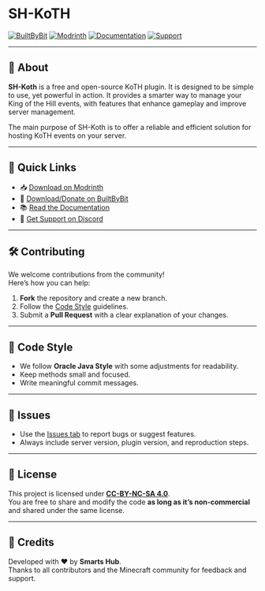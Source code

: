 # SH-KoTH

[![BuiltByBit](https://img.shields.io/badge/BBB-Profile-00bfff?logo=bit&logoColor=white)](https://builtbybit.com/resources/sh-koth.76419/)
[![Modrinth](https://img.shields.io/badge/Modrinth-Download-1bd96a?logo=modrinth&logoColor=white)](https://modrinth.com/plugin/sh-koth)
[![Documentation](https://img.shields.io/badge/Docs-Available-blue?logo=gitbook)](https://docs.smartshub.dev/sh-koth/intro/introduction/)
[![Support](https://img.shields.io/badge/Support-Discord-5865f2?logo=discord&logoColor=white)](https://discord.smartshub.dev/)

---

## 📖 About
**SH-Koth** is a free and open-source KoTH plugin. It is designed to be simple to use, yet powerful in action. It provides a smarter way to manage your King of the Hill events,
with features that enhance gameplay and improve server management.

The main purpose of SH-Koth is to offer a reliable and efficient solution for hosting KoTH events on your server.

---

## 🚀 Quick Links
- 📥 [Download on Modrinth](https://modrinth.com/plugin/sh-koth)
- 🛒 [Download/Donate on BuiltByBit](](https://builtbybit.com/resources/sh-koth.76419/)https://builtbybit.com/resources/XXXX)  
- 📚 [Read the Documentation]([https://docs.smartshub.dev/sh-koth](https://docs.smartshub.dev/sh-koth/intro/introduction/))  
- 💬 [Get Support on Discord](https://discord.smarsthub.dev/)  

---

## 🛠️ Contributing
We welcome contributions from the community!  
Here’s how you can help:  

1. **Fork** the repository and create a new branch.  
2. Follow the [Code Style](#-code-style) guidelines.  
3. Submit a **Pull Request** with a clear explanation of your changes.  

---

## 🎨 Code Style
- We follow **Oracle Java Style** with some adjustments for readability.  
- Keep methods small and focused.  
- Write meaningful commit messages.  

---

## 🐛 Issues
- Use the [Issues tab](https://github.com/Imhhitt/SH-KoTH/issues) to report bugs or suggest features.  
- Always include server version, plugin version, and reproduction steps.  

---

## 📜 License
This project is licensed under **[CC-BY-NC-SA 4.0](LICENSE.md)**.  
You are free to share and modify the code **as long as it’s non-commercial** and shared under the same license.  

---

## 🙌 Credits
Developed with ❤️ by **Smarts Hub**.  
Thanks to all contributors and the Minecraft community for feedback and support.  
